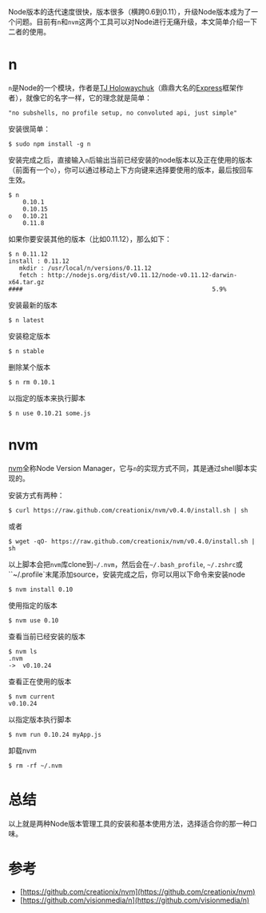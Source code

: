 Node版本的迭代速度很快，版本很多（横跨0.6到0.11），升级Node版本成为了一个问题。目前有`n`和`nvm`这两个工具可以对Node进行无痛升级，本文简单介绍一下二者的使用。

# n

`n`是Node的一个模块，作者是[TJ Holowaychuk](https://github.com/visionmedia)（鼎鼎大名的[Express](http://expressjs.com/)框架作者），就像它的名字一样，它的理念就是简单：
    
    "no subshells, no profile setup, no convoluted api, just simple"
    

安装很简单：
    
    $ sudo npm install -g n
    

安装完成之后，直接输入`n`后输出当前已经安装的node版本以及正在使用的版本（前面有一个`o`），你可以通过移动上下方向键来选择要使用的版本，最后按回车生效。
    
    $ n
        0.10.1 
        0.10.15 
    o   0.10.21 
        0.11.8
    

如果你要安装其他的版本（比如0.11.12），那么如下：
    
    $ n 0.11.12
    install : 0.11.12
       mkdir : /usr/local/n/versions/0.11.12
       fetch : http://nodejs.org/dist/v0.11.12/node-v0.11.12-darwin-x64.tar.gz
    ####                                                     5.9%
    

安装最新的版本
    
    $ n latest
    

安装稳定版本
    
    $ n stable
    

删除某个版本
    
    $ n rm 0.10.1 
    

以指定的版本来执行脚本
    
    $ n use 0.10.21 some.js
    

# nvm

[nvm](https://github.com/creationix/nvm)全称Node Version Manager，它与`n`的实现方式不同，其是通过shell脚本实现的。

安装方式有两种：
    
    $ curl https://raw.github.com/creationix/nvm/v0.4.0/install.sh | sh
    

或者
    
    $ wget -qO- https://raw.github.com/creationix/nvm/v0.4.0/install.sh | sh
    

以上脚本会把`nvm`库clone到`~/.nvm`，然后会在`~/.bash_profile`, `~/.zshrc`或``~/.profile`末尾添加source，安装完成之后，你可以用以下命令来安装node
    
    $ nvm install 0.10
    

使用指定的版本
    
    $ nvm use 0.10
    

查看当前已经安装的版本
    
    $ nvm ls
    .nvm
    ->  v0.10.24
    

查看正在使用的版本
    
    $ nvm current
    v0.10.24
    

以指定版本执行脚本
    
    $ nvm run 0.10.24 myApp.js
    

卸载nvm
    
    $ rm -rf ~/.nvm
    

# 总结

以上就是两种Node版本管理工具的安装和基本使用方法，选择适合你的那一种口味。

# 参考

  * [https://github.com/creationix/nvm](https://github.com/creationix/nvm)
  * [https://github.com/visionmedia/n](https://github.com/visionmedia/n)
